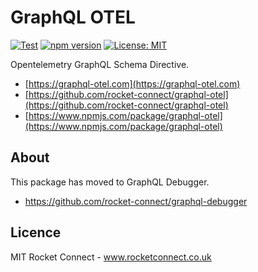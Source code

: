 # GraphQL OTEL

[![Test](https://github.com/rocket-connect/graphql-otel/actions/workflows/push.yml/badge.svg)](https://github.com/rocket-connect/graphql-otel/actions/workflows/push.yml) [![npm version](https://badge.fury.io/js/graphql-otel.svg)](https://badge.fury.io/js/graphql-otel) [![License: MIT](https://img.shields.io/badge/License-MIT-yellow.svg)](https://opensource.org/licenses/MIT)

Opentelemetry GraphQL Schema Directive.

- [https://graphql-otel.com](https://graphql-otel.com)
- [https://github.com/rocket-connect/graphql-otel](https://github.com/rocket-connect/graphql-otel)
- [https://www.npmjs.com/package/graphql-otel](https://www.npmjs.com/package/graphql-otel)

## About

This package has moved to GraphQL Debugger.

- https://github.com/rocket-connect/graphql-debugger

## Licence

MIT Rocket Connect - www.rocketconnect.co.uk
